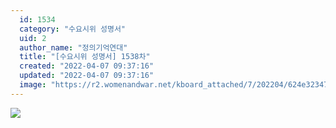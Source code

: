 ```yaml
---
  id: 1534
  category: "수요시위 성명서"
  uid: 2
  author_name: "정의기억연대"
  title: "[수요시위 성명서] 1538차"
  created: "2022-04-07 09:37:16"
  updated: "2022-04-07 09:37:16"
  image: "https://r2.womenandwar.net/kboard_attached/7/202204/624e3234778fd6487575.jpg"
---
```

![](https://r2.womenandwar.net/kboard_attached/7/202204/624e3234778fd6487575.jpg)